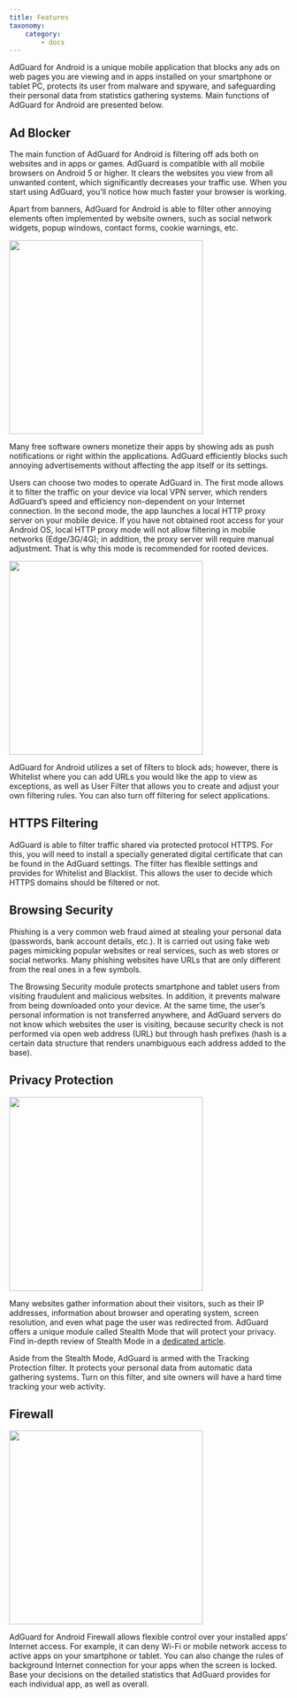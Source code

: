 ```yaml
---
title: Features
taxonomy:
    category:
        - docs
---
```


AdGuard for Android is a unique mobile application that blocks any ads on web pages you are viewing and in apps installed on your smartphone or tablet PC, protects its user from malware and spyware, and safeguarding their personal data from statistics gathering systems. Main functions of AdGuard for Android are presented below.

## Ad Blocker

The main function of AdGuard for Android is filtering off ads both on websites and in apps or games. AdGuard is compatible with all mobile browsers on Android 5 or higher. It clears the websites you view from all unwanted content, which significantly decreases your traffic use. When you start using AdGuard, you’ll notice how much faster your browser is working.

Apart from banners, AdGuard for Android is able to filter other annoying elements often implemented by website owners, such as social network widgets, popup windows, contact forms, cookie warnings, etc.

<img src="https://cdn.adguard.com/public/Adguard/kb/en/Android/home_protection_enable_light_en.jpg" width="350">

Many free software owners monetize their apps by showing ads as push notifications or right within the applications. AdGuard efficiently blocks such annoying advertisements without affecting the app itself or its settings.

Users can choose two modes to operate AdGuard in. The first mode allows it to filter the traffic on your device via local VPN server, which renders AdGuard’s speed and efficiency non-dependent on your Internet connection. In the second mode, the app launches a local HTTP proxy server on your mobile device. If you have not obtained root access for your Android OS, local HTTP proxy mode will not allow filtering in mobile networks (Edge/3G/4G); in addition, the proxy server will require manual adjustment. That is why this mode is recommended for rooted devices.

<img src="https://cdn.adguard.com/public/Adguard/kb/en/Android/filter_groups_en.jpg" width="350">

AdGuard for Android utilizes a set of filters to block ads; however, there is Whitelist where you can add URLs you would like the app to view as exceptions, as well as User Filter that allows you to create and adjust your own filtering rules. You can also turn off filtering for select applications.

## HTTPS Filtering

AdGuard is able to filter traffic shared via protected protocol HTTPS. For this, you will need to install a specially generated digital certificate that can be found in the AdGuard settings. The filter has flexible settings and provides for Whitelist and Blacklist. This allows the user to decide which HTTPS domains should be filtered or not.

## Browsing Security

Phishing is a very common web fraud aimed at stealing your personal data (passwords, bank account details, etc.). It is carried out using fake web pages mimicking popular websites or real services, such as web stores or social networks. Many phishing websites have URLs that are only different from the real ones in a few symbols.

The Browsing Security module protects smartphone and tablet users from visiting fraudulent and malicious websites. In addition, it prevents malware from being downloaded onto your device. At the same time, the user’s personal information is not transferred anywhere, and AdGuard servers do not know which websites the user is visiting, because security check is not performed via open web address (URL) but through hash prefixes (hash is a certain data structure that renders unambiguous each address added to the base).

## Privacy Protection

<img src="https://cdn.adguard.com/public/Adguard/kb/en/Android/stealth_mode_enable_1_en.jpg" width="350">

Many websites gather information about their visitors, such as their IP addresses, information about browser and operating system, screen resolution, and even what page the user was redirected from. AdGuard offers a unique module called Stealth Mode that will protect your privacy. Find in-depth review of Stealth Mode in a [dedicated article](https://kb.adguard.com/en/android/features/stealth-mode).

Aside from the Stealth Mode, AdGuard is armed with the Tracking Protection filter. It protects your personal data from automatic data gathering systems. Turn on this filter, and site owners will have a hard time tracking your web activity.

## Firewall

<img src="https://cdn.adguard.com/public/Adguard/kb/en/Android/chart_app_chrome_en.jpg" width="350">

AdGuard for Android Firewall allows flexible control over your installed apps’ Internet access. For example, it can deny Wi-Fi or mobile network access to active apps on your smartphone or tablet. You can also change the rules of background Internet connection for your apps when the screen is locked. Base your decisions on the detailed statistics that AdGuard provides for each individual app, as well as overall.